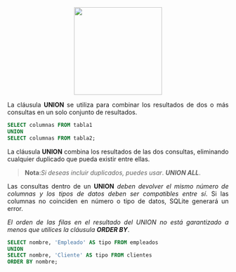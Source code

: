 <div align="justify">

<div align="center">
<img src="https://www.comunidadbaratz.com/wp-content/uploads/Sabes-cuales-son-los-libros-mas-vendidos-de-2017-a-traves-de-Internet-en-Espana.jpg" width="200px"/>
</div>

La cláusula __UNION__ se utiliza para combinar los resultados de dos o más consultas en un solo conjunto de resultados. 

```sql
SELECT columnas FROM tabla1
UNION
SELECT columnas FROM tabla2;
```

La cláusula __UNION__ combina los resultados de las dos consultas, eliminando cualquier duplicado que pueda existir entre ellas.

>__Nota__:_Si deseas incluir duplicados, puedes usar_. ___UNION ALL___.

Las consultas dentro de un __UNION__ _deben devolver el mismo número de columnas y los tipos de datos deben ser compatibles entre sí_. Si las columnas no coinciden en número o tipo de datos, SQLite generará un error.

_El orden de las filas en el resultado del UNION no está garantizado a menos que utilices la cláusula_ ___ORDER BY___.

```sql
SELECT nombre, 'Empleado' AS tipo FROM empleados
UNION
SELECT nombre, 'Cliente' AS tipo FROM clientes
ORDER BY nombre;
```

</div>